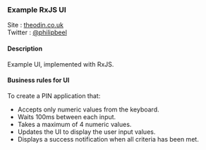 ### Example RxJS UI

Site  : [theodin.co.uk](http://theodin.co.uk/)<br/>
Twitter : [@philipbeel](https://twitter.com/philipbeel)<br/>

#### Description
Example UI, implemented with RxJS.

#### Business rules for UI
To create a PIN application that:

- Accepts only numeric values from the keyboard.
- Waits 100ms between each input.
- Takes a maximum of 4 numeric values.
- Updates the UI to display the user input values.
- Displays a success notification when all criteria has been met.


	
